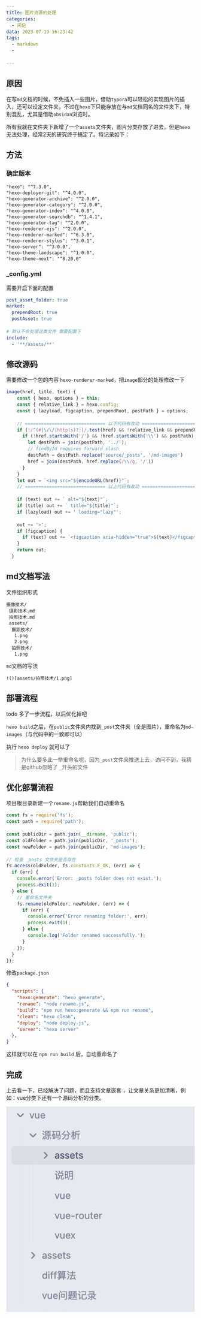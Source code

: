 ```yaml
---
title: 图片资源的处理
categories: 
  - 闲记
data: 2023-07-19 16:23:42
tags: 
  - markdown
  - 

---
```


## 原因

 在写`md`文档的时候，不免插入一些图片，借助`typora`可以轻松的实现图片的插入，还可以设定文件夹，不过在`hexo`下只能存放在与`md`文档同名的文件夹下，特别混乱，尤其是借助`obsidan`浏览时。

 所有我就在文件夹下新增了一个`assets`文件夹，图片分类存放了进去，但是`hexo`无法处理，经常2天的研究终于搞定了。特记录如下：

## 方法

### 确定版本

```
"hexo": "^7.3.0",
"hexo-deployer-git": "^4.0.0",
"hexo-generator-archive": "^2.0.0",
"hexo-generator-category": "^2.0.0",
"hexo-generator-index": "^4.0.0",
"hexo-generator-searchdb": "^1.4.1",
"hexo-generator-tag": "^2.0.0",
"hexo-renderer-ejs": "^2.0.0",
"hexo-renderer-marked": "^6.3.0",
"hexo-renderer-stylus": "^3.0.1",
"hexo-server": "^3.0.0",
"hexo-theme-landscape": "^1.0.0",
"hexo-theme-next": "^8.20.0"
```

### \_config.yml

需要开启下面的配置

```yaml
post_asset_folder: true
marked:
  prependRoot: true
  postAsset: true

# 默认不会处理这类文件 需要配置下
include:
  - '**/assets/**'

```

## 修改源码

需要修改一个包的内容 `hexo-renderer-marked`，把`image`部分的处理修改一下

```JavaScript
image(href, title, text) {
    const { hexo, options } = this;
    const { relative_link } = hexo.config;
    const { lazyload, figcaption, prependRoot, postPath } = options;
    
    // ============================== 以下代码有改动 ==============================
    if (!/^(#|\/\/|http(s)?:)/.test(href) && !relative_link && prependRoot) {
      if (!href.startsWith('/') && !href.startsWith('\\') && postPath) {
        let destPath = join(postPath, '../');
        // findById requires forward slash
        destPath = destPath.replace('source/_posts', '/md-images')
        href = join(destPath, href.replace(/\\/g, '/'))
      }
    }
    let out = `<img src="${encodeURL(href)}"`;
    // ============================== 以上代码有改动 ==============================
  
    if (text) out += ` alt="${text}"`;
    if (title) out += ` title="${title}"`;
    if (lazyload) out += ' loading="lazy"';
  
    out += '>';
    if (figcaption) {
      if (text) out += `<figcaption aria-hidden="true">${text}</figcaption>`;
    }
    return out;
  }
```

## md文档写法

文件组织形式

```
摄像技术/
 摄影技术.md
 拍照技术.md
 assets/
  摄影技术/
   1.png
   2.png
  拍照技术/
   1.png
```

`md`文档的写法

`!()[assets/拍照技术/1.png]`

## 部署流程

todo 多了一步流程，以后优化掉吧

`hexo build`之后，在`public`文件夹内找到`_post`文件夹（全是图片），重命名为`md-images`（与代码中的一致即可以）

执行 `hexo deploy` 就可以了

> 为什么要多此一举重命名呢，因为`_post`文件夹推送上去，访问不到，我猜是github忽略了 `_`开头的文件

## 优化部署流程

项目根目录新建一个`rename.js`帮助我们自动重命名

```javascript
const fs = require('fs');
const path = require('path');

const publicDir = path.join(__dirname, 'public');
const oldFolder = path.join(publicDir, '_posts');
const newFolder = path.join(publicDir, 'md-images');

// 检查 _posts 文件夹是否存在
fs.access(oldFolder, fs.constants.F_OK, (err) => {
  if (err) {
    console.error('Error: _posts folder does not exist.');
    process.exit(1);
  } else {
    // 重命名文件夹
    fs.rename(oldFolder, newFolder, (err) => {
      if (err) {
        console.error('Error renaming folder:', err);
        process.exit(1);
      } else {
        console.log('Folder renamed successfully.');
      }
    });
  }
});
```

修改`package.json`

```json
{
  "scripts": {
    "hexo:generate": "hexo generate",
    "rename": "node rename.js",
    "build": "npm run hexo:generate && npm run rename",
    "clean": "hexo clean",
    "deploy": "node deploy.js",
    "server": "hexo server"
  },
}
```

这样就可以在 `npm run build` 后，自动重命名了

## 完成

上去看一下，已经解决了问题，而且支持文章嵌套 ，让文章关系更加清晰，例如：vue分类下还有一个源码分析的分类。

![image-20240719164530109](assets/图片资源的处理/image-20240719164530109.png)
